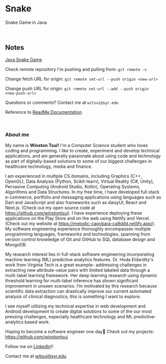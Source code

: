 # Snake
Snake Game in Java

<br>

## Notes

[Java Snake Game](https://www.youtube.com/watch?v=bI6e6qjJ8JQ)

Check remote repository I'm pushing and pulling from: `git remote -v`

Change fetch URL for origin: `git remote set-url --push origin <new-url>`

Change push URL for origin: `git remote set-url --add --push origin <new-push-url>`

Questions or comments? Contact me at `witsui@syr.edu`

Reference to [ReadMe Documentation](https://docs.github.com/en/get-started/writing-on-github/getting-started-with-writing-and-formatting-on-github/basic-writing-and-formatting-syntax)

<br>

### About me 

My name is **Winston Tsui!** I'm a Computer Science student who loves coding and programming. I like to create, experiment and develop technical applications, and am generally passionate about using code and technology as part of digitally-based solutions to some of our biggest challenges in healthcare technology, media and finance. 

I am experienced in multiple CS domains, including Graphics (C++, OpenGL), Data Analysis (Python, Scikit-learn), Virtual Reality (C#, Unity), Pervasive Computing (Android Studio, Kotlin), Operating Systems, Algorithms and Data Structures. In my free time, I have developed full stack e-commerce, portfolio and messaging applications using languages such as Dart and JavaScript and also frameworks such as daisyUI, React and Next.js. (Check out my open source code at https://github.com/winstontsui). I have experience deploying these applications on the Play Store and on the web using Netlify and Vercel. (Check out my website at https://melodic-capybara-ca9ddd.netlify.app/). My software engineering experience thoroughly encompasses multiple programming languages, frameworks and technologies, spanning from version control knowledge of Git and GitHub to SQL database design and MongoDB.

My research interest lies in full-stack software engineering incorporating machine learning (ML) predictive analytics features. Dr. Hoda Eldardity's work from Virginia Tech is a great example- addressing challenges in extracting new attribute-value pairs with limited labeled data through a multi-label learning framework. Her deep learning research using dynamic threshold learning for multi-label inference has shown significant improvement in unseen scenarios. I’m motivated by this research because scientific data extraction can drastically improve our current automated analysis of clinical diagnostics; this is something I want to explore.

I see myself utilizing my technical expertise in web development and Android development to create digital solutions to some of the our most pressing challenges, especially healthcare technology and ML predictive-analytics based work.

Hoping to become a software engineer one day🙏
Check out my projects: https://github.com/winstontsui

Follow me on [LinkedIn](https://linkedin.com/in/winstontsui/)!!

Contact me at witsui@syr.edu 